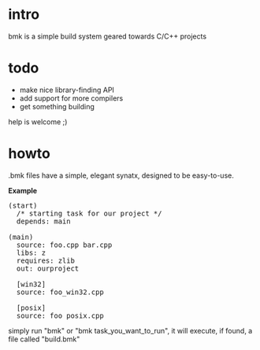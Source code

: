 intro
==================
bmk is a simple build system geared towards C/C++ projects

todo
===================
* make nice library-finding API
* add support for more compilers
* get something building

help is welcome ;)

howto
=================
.bmk files have a simple, elegant synatx, designed to be easy-to-use.

**Example**
<pre>
(start)
  /* starting task for our project */
  depends: main

(main)
  source: foo.cpp bar.cpp
  libs: z
  requires: zlib
  out: ourproject

  [win32]
  source: foo_win32.cpp

  [posix]
  source: foo_posix.cpp
</pre>

simply run "bmk" or "bmk task_you_want_to_run", it will execute, if found, a file called "build.bmk"